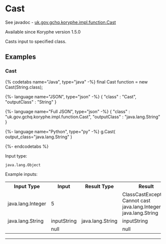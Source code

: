 # Cast
See javadoc - [uk.gov.gchq.koryphe.impl.function.Cast](ref://../../javadoc/koryphe/uk/gov/gchq/koryphe/impl/function/Cast.html)

Available since Koryphe version 1.5.0

Casts input to specified class.

## Examples

### Cast


{% codetabs name="Java", type="java" -%}
final Cast function = new Cast(String.class);

{%- language name="JSON", type="json" -%}
{
  "class" : "Cast",
  "outputClass" : "String"
}

{%- language name="Full JSON", type="json" -%}
{
  "class" : "uk.gov.gchq.koryphe.impl.function.Cast",
  "outputClass" : "java.lang.String"
}

{%- language name="Python", type="py" -%}
g.Cast( 
  output_class="java.lang.String" 
)

{%- endcodetabs %}

Input type:

```
java.lang.Object
```

Example inputs:
<table style="display: block;">
<tr><th>Input Type</th><th>Input</th><th>Result Type</th><th>Result</th></tr>
<tr><td>java.lang.Integer</td><td>5</td><td></td><td>ClassCastException: Cannot cast java.lang.Integer to java.lang.String</td></tr>
<tr><td>java.lang.String</td><td>inputString</td><td>java.lang.String</td><td>inputString</td></tr>
<tr><td></td><td>null</td><td></td><td>null</td></tr>
</table>

-----------------------------------------------

